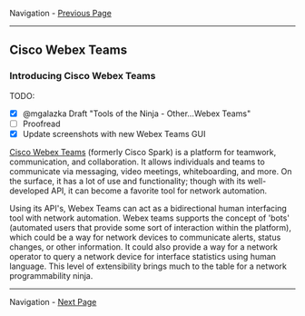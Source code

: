 Navigation - [Previous Page](LTRDEV-1100-Guide-02h.md)

---

## Cisco Webex Teams

### Introducing Cisco Webex Teams

TODO:

- [x] @mgalazka Draft "Tools of the Ninja - Other...Webex Teams"
- [ ] Proofread
- [x] Update screenshots with new Webex Teams GUI

[Cisco Webex Teams](https://www.webex.com/products/teams/index.html) (formerly Cisco Spark) is a platform for 
teamwork, communication, and collaboration. It allows individuals and teams to communicate via messaging, video 
meetings, whiteboarding, and more. On the surface, it has a lot of use and functionality; though with its 
well-developed API, it can become a favorite tool for network automation.

Using its API's, Webex Teams can act as a bidirectional human interfacing tool with network automation.  Webex teams 
supports the concept of 'bots' (automated users that provide some sort of interaction within the platform), which 
could be a way for network devices to communicate alerts, status changes, or other information. It could also provide
a way for a network operator to query a network device for interface statistics using human language. This level of 
extensibility brings much to the table for a network programmability ninja.

---

Navigation - [Next Page](LTRDEV-1100-03-Hone.md)
